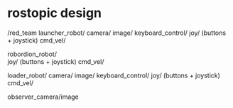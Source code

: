 rostopic design
===============

/red_team
   launcher_robot/
     camera/
       image/
       keyboard_control/
     joy/ (buttons + joystick)
     cmd_vel/
       
   robordion_robot/       
     joy/ (buttons + joystick)
     cmd_vel/
 
   loader_robot/
     camera/
       image/
       keyboard_control/
     joy/ (buttons + joystick)
     cmd_vel/
   
   observer_camera/image
